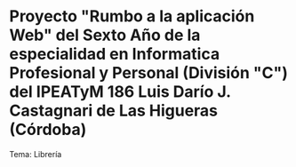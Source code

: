 # Proyecto "Rumbo a la aplicación Web" del Sexto Año de la especialidad en Informatica Profesional y Personal (División "C") del IPEATyM 186 Luis Darío J. Castagnari de Las Higueras (Córdoba)

Tema: Librería
